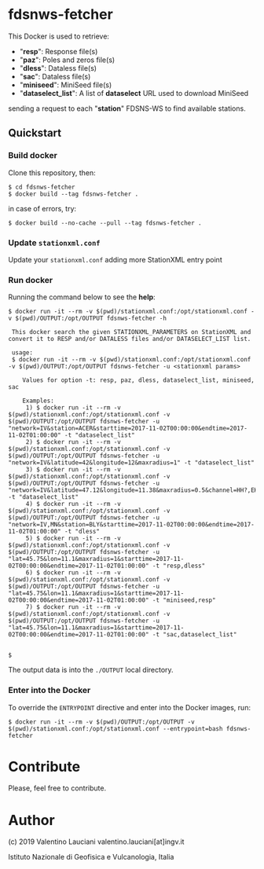 # fdsnws-fetcher

This Docker is used to retrieve:
- "**resp**": Response file(s)
- "**paz**": Poles and zeros file(s)
- "**dless**": Dataless file(s)
- "**sac**": Dataless file(s)
- "**miniseed**": MiniSeed file(s)
- "**dataselect_list**": A list of **dataselect** URL used to download MiniSeed

sending a request to each "**station**" FDSNS-WS to find available stations.

## Quickstart
### Build docker
Clone this repository, then:

```
$ cd fdsnws-fetcher
$ docker build --tag fdsnws-fetcher . 
```

in case of errors, try:
```
$ docker build --no-cache --pull --tag fdsnws-fetcher . 
```

### Update `stationxml.conf`
Update your `stationxml.conf` adding more StationXML entry point

### Run docker
Running the command below to see the **help**:
```
$ docker run -it --rm -v $(pwd)/stationxml.conf:/opt/stationxml.conf -v $(pwd)/OUTPUT:/opt/OUTPUT fdsnws-fetcher -h

 This docker search the given STATIONXML_PARAMETERS on StationXML and convert it to RESP and/or DATALESS files and/or DATASELECT_LIST list.

 usage:
 $ docker run -it --rm -v $(pwd)/stationxml.conf:/opt/stationxml.conf -v $(pwd)/OUTPUT:/opt/OUTPUT fdsnws-fetcher -u <stationxml params>

    Values for option -t: resp, paz, dless, dataselect_list, miniseed, sac

    Examples:
     1) $ docker run -it --rm -v $(pwd)/stationxml.conf:/opt/stationxml.conf -v $(pwd)/OUTPUT:/opt/OUTPUT fdsnws-fetcher -u "network=IV&station=ACER&starttime=2017-11-02T00:00:00&endtime=2017-11-02T01:00:00" -t "dataselect_list"
     2) $ docker run -it --rm -v $(pwd)/stationxml.conf:/opt/stationxml.conf -v $(pwd)/OUTPUT:/opt/OUTPUT fdsnws-fetcher -u "network=IV&latitude=42&longitude=12&maxradius=1" -t "dataselect_list"
     3) $ docker run -it --rm -v $(pwd)/stationxml.conf:/opt/stationxml.conf -v $(pwd)/OUTPUT:/opt/OUTPUT fdsnws-fetcher -u "network=IV&latitude=47.12&longitude=11.38&maxradius=0.5&channel=HH?,EH?,HN?" -t "dataselect_list"
     4) $ docker run -it --rm -v $(pwd)/stationxml.conf:/opt/stationxml.conf -v $(pwd)/OUTPUT:/opt/OUTPUT fdsnws-fetcher -u "network=IV,MN&station=BLY&starttime=2017-11-02T00:00:00&endtime=2017-11-02T01:00:00" -t "dless"
     5) $ docker run -it --rm -v $(pwd)/stationxml.conf:/opt/stationxml.conf -v $(pwd)/OUTPUT:/opt/OUTPUT fdsnws-fetcher -u "lat=45.75&lon=11.1&maxradius=1&starttime=2017-11-02T00:00:00&endtime=2017-11-02T01:00:00" -t "resp,dless"
     6) $ docker run -it --rm -v $(pwd)/stationxml.conf:/opt/stationxml.conf -v $(pwd)/OUTPUT:/opt/OUTPUT fdsnws-fetcher -u "lat=45.75&lon=11.1&maxradius=1&starttime=2017-11-02T00:00:00&endtime=2017-11-02T01:00:00" -t "miniseed,resp"
     7) $ docker run -it --rm -v $(pwd)/stationxml.conf:/opt/stationxml.conf -v $(pwd)/OUTPUT:/opt/OUTPUT fdsnws-fetcher -u "lat=45.75&lon=11.1&maxradius=1&starttime=2017-11-02T00:00:00&endtime=2017-11-02T01:00:00" -t "sac,dataselect_list"


$
```

The output data is into the `./OUTPUT` local directory.

### Enter into the Docker
To override the `ENTRYPOINT` directive and enter into the Docker images, run:
```
$ docker run -it --rm -v $(pwd)/OUTPUT:/opt/OUTPUT -v $(pwd)/stationxml.conf:/opt/stationxml.conf --entrypoint=bash fdsnws-fetcher
```

# Contribute
Please, feel free to contribute.

# Author
(c) 2019 Valentino Lauciani valentino.lauciani[at]ingv.it

Istituto Nazionale di Geofisica e Vulcanologia, Italia
